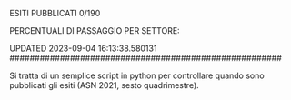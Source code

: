 ESITI PUBBLICATI 0/190 

PERCENTUALI DI PASSAGGIO PER SETTORE:

UPDATED 2023-09-04 16:13:38.580131
###################################################### 

Si tratta di un semplice script in python per controllare quando sono pubblicati gli esiti (ASN 2021, sesto quadrimestre).

